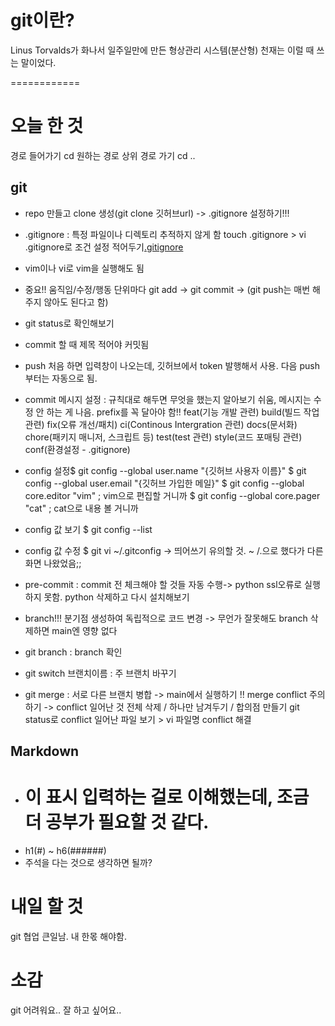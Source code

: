 # git이란?

Linus Torvalds가 화나서 일주일만에 만든 형상관리 시스템(분산형)
천재는 이럴 때 쓰는 말이었다.

============

# 오늘 한 것

경로 들어가기 cd 원하는 경로
상위 경로 가기 cd ..

## git
- repo 만들고 clone 생성(git clone 깃허브url) -> .gitignore 설정하기!!!
- .gitignore : 특정 파일이나 디렉토리 추적하지 않게 함
    touch .gitignore > vi .gitignore로 조건 설정 적어두기[.gitignore](https://www.toptal.com/developers/gitignore/)

- vim이나 vi로 vim을 실행해도 됨

- 중요!! 움직임/수정/행동 단위마다 git add -> git commit -> (git push는 매번 해주지 않아도 된다고 함)
- git status로 확인해보기
- commit 할 때 제목 적어야 커밋됨
- push 처음 하면 입력창이 나오는데, 깃허브에서 token 발행해서 사용. 다음 push부터는 자동으로 됨.
- commit 메시지 설정 : 규칙대로 해두면 무엇을 했는지 알아보기 쉬움, 메시지는 수정 안 하는 게 나음.
    prefix를 꼭 달아야 함!!
    feat(기능 개발 관련) build(빌드 작업 관련) fix(오류 개선/패치) ci(Continous Intergration 관련) 
    docs(문서화) chore(패키지 매니저, 스크립트 등) test(test 관련) style(코드 포매팅 관련) 
    conf(환경설정 - .gitignore)
- config 설정$ git config --global user.name "{깃허브 사용자 이름}"
             $ git config --global user.email "{깃허브 가입한 메일}"
             $ git config --global core.editor "vim" ; vim으로 편집할 거니까
             $ git config --global core.pager "cat" ; cat으로 내용 볼 거니까
- config 값 보기 $ git config --list
- config 값 수정 $ git vi ~/.gitconfig -> 띄어쓰기 유의할 것. ~ /.으로 했다가 다른 화면 나왔었음;;

- pre-commit : commit 전 체크해야 할 것들 자동 수행-> python ssl오류로 실행하지 못함. python 삭제하고 다시 설치해보기

- branch!!! 분기점 생성하여 독립적으로 코드 변경 -> 무언가 잘못해도 branch 삭제하면 main엔 영향 없다
- git branch : branch 확인
- git switch 브랜치이름 : 주 브랜치 바꾸기
- git merge : 서로 다른 브랜치 병합 -> main에서 실행하기
    !! merge conflict 주의하기 -> conflict 일어난 것 전체 삭제 / 하나만 남겨두기 / 합의점 만들기
    git status로 conflict 일어난 파일 보기 > vi 파일명 conflict 해결

## Markdown
- # 이 표시 입력하는 걸로 이해했는데, 조금 더 공부가 필요할 것 같다.
- h1(#) ~ h6(######)
- 주석을 다는 것으로 생각하면 될까?

# 내일 할 것

git 협업
큰일남. 내 한몫 해야함.

# 소감

git 어려워요.. 잘 하고 싶어요..
